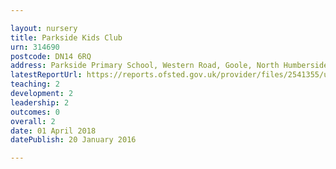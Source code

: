 ```yaml
---

layout: nursery
title: Parkside Kids Club
urn: 314690
postcode: DN14 6RQ
address: Parkside Primary School, Western Road, Goole, North Humberside, DN14 6RQ
latestReportUrl: https://reports.ofsted.gov.uk/provider/files/2541355/urn/314690.pdf
teaching: 2
development: 2
leadership: 2
outcomes: 0
overall: 2
date: 01 April 2018 
datePublish: 20 January 2016

---
```

